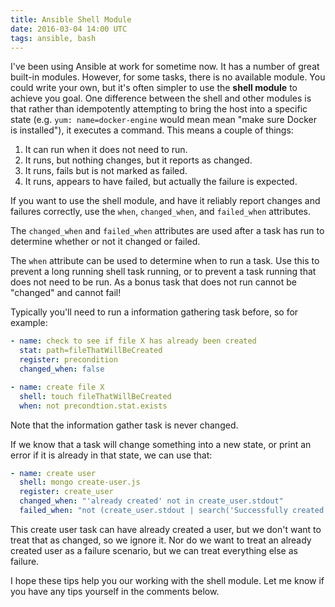 ```yaml
---
title: Ansible Shell Module
date: 2016-03-04 14:00 UTC
tags: ansible, bash
---
```

I've been using Ansible at work for sometime now. It has a number of great built-in modules. However, for some tasks, there is no available module. You could write your own, but it's often simpler to use the **shell module** to achieve you goal. One difference between the shell and other modules is that rather than idempotently attempting to bring the host into a specific state (e.g.  `yum: name=docker-engine` would mean mean "make sure Docker is installed"), it executes a command. This means a couple of things:

1. It can run when it does not need to run.
2. It runs, but nothing changes, but it reports as changed.
3. It runs, fails but is not marked as failed.
4. It runs, appears to have failed, but actually the failure is expected.

If you want to use the shell module, and have it reliably report changes and failures correctly, use the `when`, `changed_when`, and `failed_when` attributes.

The `changed_when` and `failed_when` attributes are used after a task has run to determine whether or not it changed or failed.

The `when` attribute can be used to determine when to run a task. Use this to prevent a long running shell task running, or to prevent a task running that does not need to be run. As a bonus task that does not run cannot be "changed" and cannot fail!

Typically you'll need to run a information gathering task before, so for example:

~~~yml
- name: check to see if file X has already been created
  stat: path=fileThatWillBeCreated
  register: precondition
  changed_when: false

- name: create file X
  shell: touch fileThatWillBeCreated
  when: not precondtion.stat.exists
~~~

Note that the information gather task is never changed.

If we know that a task will change something into a new state, or print an error if it is already in that state, we can use that:

~~~yml
- name: create user
  shell: mongo create-user.js
  register: create_user
  changed_when: "'already created' not in create_user.stdout"
  failed_when: "not (create_user.stdout | search('Successfully created|already created'))"
~~~

This create user task can have already created a user, but we don't want to treat that as changed, so we ignore it. Nor do we want to treat an already created user as a failure scenario, but we can treat everything else as failure.

I hope these tips help you our working with the shell module. Let me know if you have any tips yourself in the comments below.
